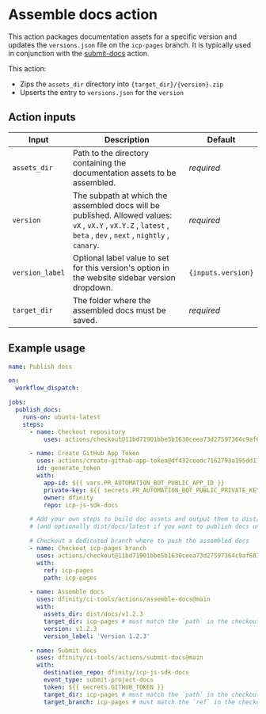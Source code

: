 # Assemble docs action

This action packages documentation assets for a specific version and updates the `versions.json` file on the `icp-pages` branch. It is typically used in conjunction with the [submit-docs](../submit-docs/README.md) action.

This action:

- Zips the `assets_dir` directory into `{target_dir}/{version}.zip`
- Upserts the entry to `versions.json` for the `version`

## Action inputs

| Input           | Description                                                                                                                                                      | Default            |
| --------------- | ---------------------------------------------------------------------------------------------------------------------------------------------------------------- | ------------------ |
| `assets_dir`    | Path to the directory containing the documentation assets to be assembled.                                                                                       | _required_         |
| `version`       | The subpath at which the assembled docs will be published. Allowed values: `vX` , `vX.Y` , `vX.Y.Z` , `latest` , `beta` , `dev` , `next` , `nightly` , `canary`. | _required_         |
| `version_label` | Optional label value to set for this version's option in the website sidebar version dropdown.                                                                   | `{inputs.version}` |
| `target_dir`    | The folder where the assembled docs must be saved.                                                                                                               | _required_         |

## Example usage

```yaml
name: Publish docs

on:
  workflow_dispatch:

jobs:
  publish_docs:
    runs-on: ubuntu-latest
    steps:
      - name: Checkout repository
          uses: actions/checkout@11bd71901bbe5b1630ceea73d27597364c9af683 # v4.2.2

      - name: Create GitHub App Token
        uses: actions/create-github-app-token@df432ceedc7162793a195dd1713ff69aefc7379e # v2.0.6
        id: generate_token
        with:
          app-id: ${{ vars.PR_AUTOMATION_BOT_PUBLIC_APP_ID }}
          private-key: ${{ secrets.PR_AUTOMATION_BOT_PUBLIC_PRIVATE_KEY }}
          owner: dfinity
          repo: icp-js-sdk-docs

      # Add your own steps to build doc assets and output them to dist/docs/v1.2.3
      # (and optionally dist/docs/latest if you want to publish docs under the latest URL)

      # Checkout a dedicated branch where to push the assembled docs
      - name: Checkout icp-pages branch
        uses: actions/checkout@11bd71901bbe5b1630ceea73d27597364c9af683 # v4.2.2
        with:
          ref: icp-pages
          path: icp-pages

      - name: Assemble docs
        uses: dfinity/ci-tools/actions/assemble-docs@main
        with:
          assets_dir: dist/docs/v1.2.3
          target_dir: icp-pages # must match the `path` in the checkout step
          version: v1.2.3
          version_label: 'Version 1.2.3'

      - name: Submit docs
        uses: dfinity/ci-tools/actions/submit-docs@main
        with:
          destination_repo: dfinity/icp-js-sdk-docs
          event_type: submit-project-docs
          token: ${{ secrets.GITHUB_TOKEN }}
          target_dir: icp-pages # must match the `path` in the checkout step
          target_branch: icp-pages # must match the `ref` in the checkout step
```
